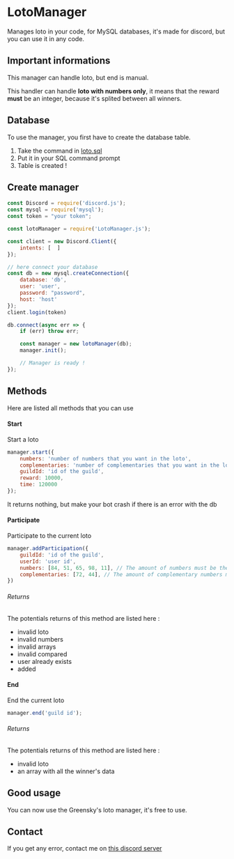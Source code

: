 # LotoManager
Manages loto in your code, for MySQL databases, it's made for discord, but you can use it in any code.

## Important informations
This manager can handle loto, but end is manual.

This handler can handle **loto with numbers only**, it means that the reward **must** be an integer, because it's splited between all winners.

## Database
To use the manager, you first have to create the database table.

1. Take the command in [loto.sql](./loto.sql)
2. Put it in your SQL command prompt
3. Table is created !

## Create manager
```js
const Discord = require('discord.js');
const mysql = require('mysql');
const token = "your token";

const lotoManager = require('LotoManager.js');

const client = new Discord.Client({ 
    intents: [  ]
});

// here connect your database
const db = new mysql.createConnection({ 
    database: 'db',
    user: 'user',
    password: "password",
    host: 'host'
});
client.login(token)

db.connect(async err => {
    if (err) throw err;

    const manager = new lotoManager(db);
    manager.init();

    // Manager is ready !
});
```

## Methods
Here are listed all methods that you can use

#### Start
Start a loto
```js
manager.start({
    numbers: 'number of numbers that you want in the loto',
    complementaries: 'number of complementaries that you want in the loto',
    guildId: 'id of the guild',
    reward: 10000,
    time: 120000
});
```

It returns nothing, but make your bot crash if there is an error with the db

#### Participate
Participate to the current loto

```js
manager.addParticipation({
    guildId: 'id of the guild',
    userId: 'user id',
    numbers: [84, 51, 65, 98, 11], // The amount of numbers must be the same than declared in the .start() method
    complementaries: [72, 44], // The amount of complementary numbers must be the same than declared in the .start() method
})
```

###### Returns
The potentials returns of this method are listed here :
* invalid loto
* invalid numbers
* invalid arrays
* invalid compared
* user already exists
* added

#### End
End the current loto

```js
manager.end('guild id');
```

###### Returns
The potentials returns of this method are listed here :
* invalid loto
* an array with all the winner's data

## Good usage
You can now use the Greensky's loto manager, it's free to use.

## Contact
If you get any error, contact me on [this discord server](https://discord.gg/fHyN5w84g6)
